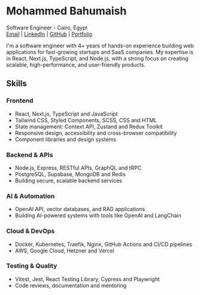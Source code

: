 # Mohammed Bahumaish

Software Engineer - Cairo, Egypt  
[Email](mailto:mohammed.bahumaish@gmail.com) | [LinkedIn](https://linkedin.com/in/mohammed-bahumaish) | [GitHub](https://github.com/MohammedALREAI) | [Portfolio](https://bahumaish.com)

I'm a software engineer with 4+ years of hands-on experience building web applications for fast-growing startups and SaaS companies. My expertise is in React, Next.js, TypeScript, and Node.js, with a strong focus on creating scalable, high-performance, and user-friendly products.

## Skills

### Frontend

- React, Next.js, TypeScript and JavaScript
- Tailwind CSS, Styled Components, SCSS, CSS and HTML
- State management: Context API, Zustand and Redux Toolkit
- Responsive design, accessibility and cross-browser compatibility
- Component libraries and design systems

### Backend & APIs

- Node.js, Express, RESTful APIs, GraphQL and tRPC
- PostgreSQL, Supabase, MongoDB and Redis
- Building secure, scalable backend services

### AI & Automation

- OpenAI API, vector databases, and RAG applications
- Building AI-powered systems with tools like OpenAI and LangChain

### Cloud & DevOps

- Docker, Kubernetes, Traefik, Nginx, GitHub Actions and CI/CD pipelines
- AWS, Google Cloud, Hetzner and Vercel

### Testing & Quality

- Vitest, Jest, React Testing Library, Cypress and Playwright
- Code reviews, documentation and mentoring
